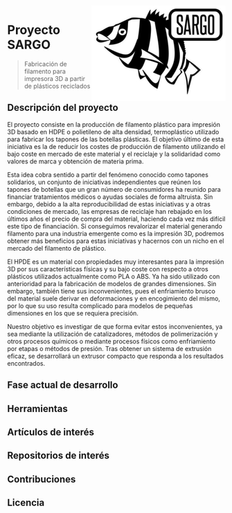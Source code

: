 <img src="LOGO.jpg" align="right" />

# Proyecto SARGO
> Fabricación de filamento para impresora 3D a partir de plásticos reciclados

## Descripción del proyecto

El proyecto consiste en la producción de filamento plástico para impresión 3D basado en HDPE o polietileno de alta densidad, termoplástico utilizado para fabricar los tapones de las botellas plásticas. El objetivo último de esta iniciativa es la de reducir los costes de producción de filamento utilizando el bajo coste en mercado de este material y el reciclaje y la solidaridad como valores de marca y obtención de materia prima.

Esta idea cobra sentido a partir del fenómeno conocido como tapones solidarios, un conjunto de iniciativas independientes que reúnen los tapones de botellas que un gran número de consumidores ha reunido para financiar tratamientos médicos o ayudas sociales de forma altruista. Sin embargo, debido a la alta reproducibilidad de estas iniciativas y a otras condiciones de mercado, las empresas de reciclaje han rebajado en los últimos años el precio de compra del material, haciendo cada vez más difícil este tipo de financiación. Si conseguimos revalorizar el material generando filamento para una industria emergente como es la impresión 3D, podremos obtener más beneficios para estas iniciativas y hacernos con un nicho en el mercado del filamento de plástico.

El HPDE es un material con propiedades muy interesantes para la impresión 3D por sus características físicas y su bajo coste con respecto a otros plásticos utilizados actualmente como PLA o ABS. Ya ha sido utilizado con anterioridad para la fabricación de modelos de grandes dimensiones. Sin embargo, también tiene sus inconvenientes, pues el enfriamiento brusco del material suele derivar en deformaciones y en encogimiento del mismo, por lo que su uso resulta complicado para modelos de pequeñas dimensiones en los que se requiera precisión.

Nuestro objetivo es investigar de que forma evitar estos inconvenientes, ya sea mediante la utilización de catalizadores, métodos de polimerización y otros procesos químicos o mediante procesos físicos como enfriamiento por etapas o métodos de presión. Tras obtener un sistema de extrusión eficaz, se desarrollará un extrusor compacto que responda a los resultados encontrados.

## Fase actual de desarrollo

## Herramientas

## Artículos de interés

## Repositorios de interés

## Contribuciones

## Licencia

